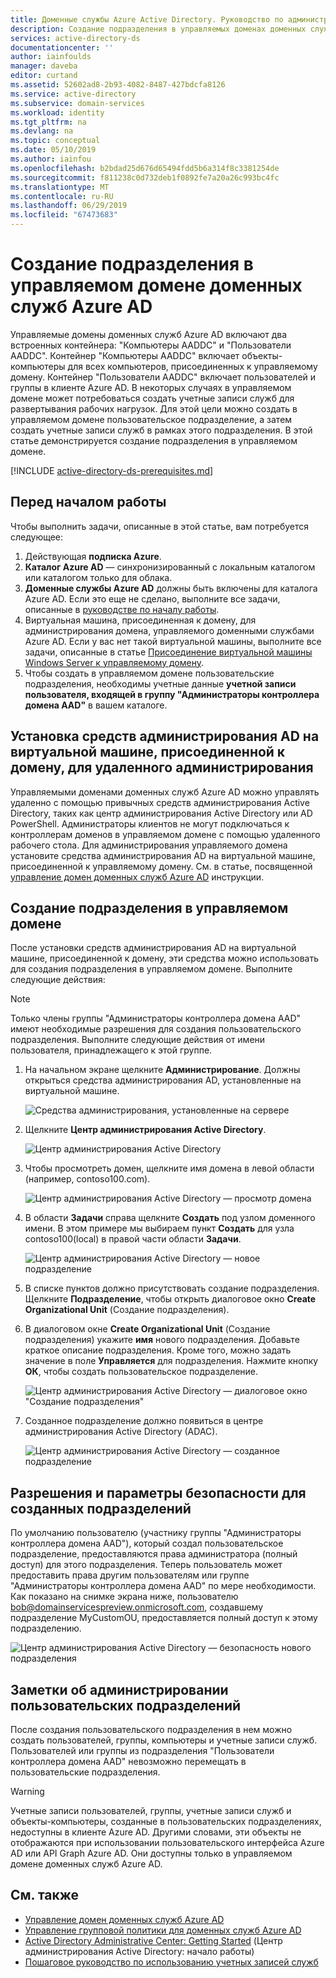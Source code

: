 ```yaml
---
title: Доменные службы Azure Active Directory. Руководство по администрированию | Документация Майкрософт
description: Создание подразделения в управляемых доменах доменных служб Azure AD
services: active-directory-ds
documentationcenter: ''
author: iainfoulds
manager: daveba
editor: curtand
ms.assetid: 52602ad8-2b93-4082-8487-427bdcfa8126
ms.service: active-directory
ms.subservice: domain-services
ms.workload: identity
ms.tgt_pltfrm: na
ms.devlang: na
ms.topic: conceptual
ms.date: 05/10/2019
ms.author: iainfou
ms.openlocfilehash: b2bdad25d676d65494fdd5b6a314f8c3381254de
ms.sourcegitcommit: f811238c0d732deb1f0892fe7a20a26c993bc4fc
ms.translationtype: MT
ms.contentlocale: ru-RU
ms.lasthandoff: 06/29/2019
ms.locfileid: "67473683"
---
```

# <a name="create-an-organizational-unit-ou-on-an-azure-ad-domain-services-managed-domain"></a>Создание подразделения в управляемом домене доменных служб Azure AD
Управляемые домены доменных служб Azure AD включают два встроенных контейнера: "Компьютеры AADDC" и "Пользователи AADDC". Контейнер "Компьютеры AADDC" включает объекты-компьютеры для всех компьютеров, присоединенных к управляемому домену. Контейнер "Пользователи AADDC" включает пользователей и группы в клиенте Azure AD. В некоторых случаях в управляемом домене может потребоваться создать учетные записи служб для развертывания рабочих нагрузок. Для этой цели можно создать в управляемом домене пользовательское подразделение, а затем создать учетные записи служб в рамках этого подразделения. В этой статье демонстрируется создание подразделения в управляемом домене.

[!INCLUDE [active-directory-ds-prerequisites.md](../../includes/active-directory-ds-prerequisites.md)]

## <a name="before-you-begin"></a>Перед началом работы
Чтобы выполнить задачи, описанные в этой статье, вам потребуется следующее:

1. Действующая **подписка Azure**.
2. **Каталог Azure AD** — синхронизированный с локальным каталогом или каталогом только для облака.
3. **Доменные службы Azure AD** должны быть включены для каталога Azure AD. Если это еще не сделано, выполните все задачи, описанные в [руководстве по началу работы](create-instance.md).
4. Виртуальная машина, присоединенная к домену, для администрирования домена, управляемого доменными службами Azure AD. Если у вас нет такой виртуальной машины, выполните все задачи, описанные в статье [Присоединение виртуальной машины Windows Server к управляемому домену](active-directory-ds-admin-guide-join-windows-vm.md).
5. Чтобы создать в управляемом домене пользовательские подразделения, необходимы учетные данные **учетной записи пользователя, входящей в группу "Администраторы контроллера домена AAD"** в вашем каталоге.

## <a name="install-ad-administration-tools-on-a-domain-joined-virtual-machine-for-remote-administration"></a>Установка средств администрирования AD на виртуальной машине, присоединенной к домену, для удаленного администрирования
Управляемыми доменами доменных служб Azure AD можно управлять удаленно с помощью привычных средств администрирования Active Directory, таких как центр администрирования Active Directory или AD PowerShell. Администраторы клиентов не могут подключаться к контроллерам доменов в управляемом домене с помощью удаленного рабочего стола. Для администрирования управляемого домена установите средства администрирования AD на виртуальной машине, присоединенной к управляемому домену. См. в статье, посвященной [управление домен доменных служб Azure AD](manage-domain.md) инструкции.

## <a name="create-an-organizational-unit-on-the-managed-domain"></a>Создание подразделения в управляемом домене
После установки средств администрирования AD на виртуальной машине, присоединенной к домену, эти средства можно использовать для создания подразделения в управляемом домене. Выполните следующие действия:

> [!NOTE]
> Только члены группы "Администраторы контроллера домена AAD" имеют необходимые разрешения для создания пользовательского подразделения. Выполните следующие действия от имени пользователя, принадлежащего к этой группе.
>
>

1. На начальном экране щелкните **Администрирование**. Должны открыться средства администрирования AD, установленные на виртуальной машине.

    ![Средства администрирования, установленные на сервере](./media/active-directory-domain-services-admin-guide/install-rsat-admin-tools-installed.png)
2. Щелкните **Центр администрирования Active Directory**.

    ![Центр администрирования Active Directory](./media/active-directory-domain-services-admin-guide/adac-overview.png)
3. Чтобы просмотреть домен, щелкните имя домена в левой области (например, contoso100.com).

    ![Центр администрирования Active Directory — просмотр домена](./media/active-directory-domain-services-admin-guide/create-ou-adac-overview.png)
4. В области **Задачи** справа щелкните **Создать** под узлом доменного имени. В этом примере мы выбираем пункт **Создать** для узла contoso100(local) в правой части области **Задачи**.

    ![Центр администрирования Active Directory — новое подразделение](./media/active-directory-domain-services-admin-guide/create-ou-adac-new-ou.png)
5. В списке пунктов должно присутствовать создание подразделения. Щелкните **Подразделение**, чтобы открыть диалоговое окно **Create Organizational Unit** (Создание подразделения).
6. В диалоговом окне **Create Organizational Unit** (Создание подразделения) укажите **имя** нового подразделения. Добавьте краткое описание подразделения. Кроме того, можно задать значение в поле **Управляется** для подразделения. Нажмите кнопку **ОК**, чтобы создать пользовательское подразделение.

    ![Центр администрирования Active Directory — диалоговое окно "Создание подразделения"](./media/active-directory-domain-services-admin-guide/create-ou-dialog.png)
7. Созданное подразделение должно появиться в центре администрирования Active Directory (ADAC).

    ![Центр администрирования Active Directory — созданное подразделение](./media/active-directory-domain-services-admin-guide/create-ou-done.png)

## <a name="permissionssecurity-for-newly-created-ous"></a>Разрешения и параметры безопасности для созданных подразделений
По умолчанию пользователю (участнику группы "Администраторы контроллера домена AAD"), который создал пользовательское подразделение, предоставляются права администратора (полный доступ) для этого подразделения. Теперь пользователь может предоставить права другим пользователям или группе "Администраторы контроллера домена AAD" по мере необходимости. Как показано на снимке экрана ниже, пользователю bob@domainservicespreview.onmicrosoft.com, создавшему подразделение MyCustomOU, предоставляется полный доступ к этому подразделению.

 ![Центр администрирования Active Directory — безопасность нового подразделения](./media/active-directory-domain-services-admin-guide/create-ou-permissions.png)

## <a name="notes-on-administering-custom-ous"></a>Заметки об администрировании пользовательских подразделений
После создания пользовательского подразделения в нем можно создать пользователей, группы, компьютеры и учетные записи служб. Пользователей или группы из подразделения "Пользователи контроллера домена AAD" невозможно перемещать в пользовательские подразделения.

> [!WARNING]
> Учетные записи пользователей, группы, учетные записи служб и объекты-компьютеры, созданные в пользовательских подразделениях, недоступны в клиенте Azure AD. Другими словами, эти объекты не отображаются при использовании пользовательского интерфейса Azure AD или API Graph Azure AD. Они доступны только в управляемом домене доменных служб Azure AD.
>
>

## <a name="related-content"></a>См. также
* [Управление домен доменных служб Azure AD](manage-domain.md)
* [Управление групповой политики для доменных служб Azure AD](manage-group-policy.md)
* [Active Directory Administrative Center: Getting Started](https://technet.microsoft.com/library/dd560651.aspx) (Центр администрирования Active Directory: начало работы)
* [Пошаговое руководство по использованию учетных записей служб](https://technet.microsoft.com/library/dd548356.aspx)
